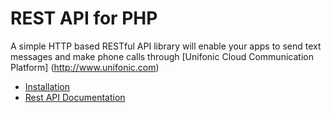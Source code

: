 
# REST API for PHP

A simple HTTP based RESTful API library will enable your apps to send text messages and make phone calls through [Unifonic Cloud Communication Platform] (http://www.unifonic.com)

* [Installation](https://github.com/otsdc/OTSPHPSDK/wiki/How-to-use-the-SDK)
* [Rest API Documentation](http://docs.digitalplatform.apiary.io/)
